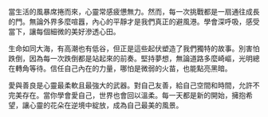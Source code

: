 當生活的風暴席捲而來，心靈常感疲憊無力。然而，每一次挑戰都是一扇通往成長的門。無論外界多麼喧囂，內心的平靜才是我們真正的避風港。學會深呼吸，感受當下，讓每個細微的美好滲透心田。

生命如同大海，有高潮也有低谷，但正是這些起伏塑造了我們獨特的故事。別害怕跌倒，因為每一次跌倒都是站起來的前奏。堅持夢想，無論道路多麼崎嶇，光明總在轉角等待。信任自己內在的力量，哪怕是微弱的火苗，也能點亮黑暗。

愛與善良是心靈最柔軟且最強大的武器。對自己友善，給自己空間和時間，允許不完美存在。當你學會愛自己，世界也會回以溫柔。每一天都是新的開始，擁抱希望，讓心靈的花朵在逆境中綻放，成為自己最美的風景。